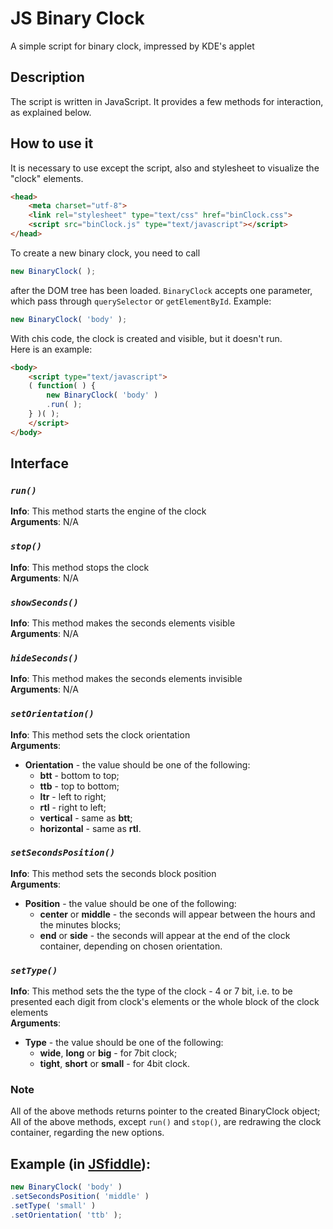 # JS Binary Clock
A simple script for binary clock, impressed by KDE's applet
## Description
The script is written in JavaScript. It provides a few methods for interaction, as explained below.
## How to use it
It is necessary to use except the script, also and stylesheet to visualize the "clock" elements.
```HTML
<head>
	<meta charset="utf-8">
	<link rel="stylesheet" type="text/css" href="binClock.css">
	<script src="binClock.js" type="text/javascript"></script>
</head>
```
To create a new binary clock, you need to call
```JavaScript
new BinaryClock( );
```
after the DOM tree has been loaded. `BinaryClock` accepts one parameter, which pass through `querySelector` or `getElementById`. Example:
```JavaScript
new BinaryClock( 'body' );
```
With chis code, the clock is created and visible, but it doesn't run.  
Here is an example:
```HTML
<body>
	<script type="text/javascript">
	( function( ) {
		new BinaryClock( 'body' )
		.run( );
	} )( );
	</script>
</body>
```
## Interface
### *`run()`*
**Info**: This method starts the engine of the clock  
**Arguments**: N/A
### *`stop()`*
**Info**: This method stops the clock  
**Arguments**: N/A
### *`showSeconds()`*
**Info**: This method makes the seconds elements visible  
**Arguments**: N/A
### *`hideSeconds()`*
**Info**: This method makes the seconds elements invisible  
**Arguments**: N/A
### *`setOrientation()`*
**Info**: This method sets the clock orientation  
**Arguments**:
* **Orientation** - the value should be one of the following:
	* **btt** - bottom to top;
	* **ttb** - top to bottom;
	* **ltr** - left to right;
	* **rtl** - right to left;
	* **vertical** - same as **btt**;
	* **horizontal** - same as **rtl**.

### *`setSecondsPosition()`*
**Info**: This method sets the seconds block position  
**Arguments**:
* **Position** - the value should be one of the following:
	* **center** or **middle** - the seconds will appear between the hours and the minutes blocks;
	* **end** or **side** - the seconds will appear at the end of the clock container, depending on chosen orientation.

### *`setType()`*
**Info**: This method sets the the type of the clock - 4 or 7 bit, i.e. to be presented each digit from clock's elements or the whole block of the clock elements  
**Arguments**:
* **Type** - the value should be one of the following:
	* **wide**, **long** or **big** - for 7bit clock;
	* **tight**, **short** or **small** - for 4bit clock.

### Note
All of the above methods returns pointer to the created BinaryClock object; All of the above methods, except `run()` and `stop()`, are redrawing the clock container, regarding the new options.  
## Example (in [JSfiddle](https://jsfiddle.net/h6m4jvrs/)):
```JavaScript
new BinaryClock( 'body' )
.setSecondsPosition( 'middle' )
.setType( 'small' )
.setOrientation( 'ttb' );
```
